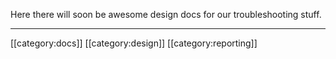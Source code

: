 Here there will soon be awesome design docs for our troubleshooting stuff.

*****

[[category:docs]]
[[category:design]]
[[category:reporting]]